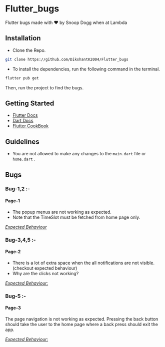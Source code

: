 # Flutter_bugs

Flutter bugs made with ♥ by Snoop Dogg when at Lambda

## Installation

- Clone the Repo.
```bash
git clone https://github.com/DikshantK2004/Flutter_bugs
```
- To install the dependencies, run the following command in the terminal.
```bash
flutter pub get
```


Then, run the project to find the bugs.

## Getting Started

- [Flutter Docs](https://flutter.dev/docs)
- [Dart Docs](https://dart.dev/guides)
- [Flutter CookBook](https://docs.flutter.dev/cookbook)


## Guidelines
- You are not allowed to make any changes to the `main.dart` file or `home.dart` .

## Bugs


### Bug-1,2 :- 
#### Page-1

- The popup menus are not working as expected.
- Note that the TimeSlot must be fetched from home page only.

[*Expected Behaviour*](page1.mp4)

### Bug-3,4,5 :- 
#### Page-2

- There is a lot of extra space when the all notifications are not visible.(checkout expected behaviour)
- Why are the clicks not working?


[*Expected Behaviour:*](page2.mp4)

### Bug-5 :-
#### Page-3

The page navigation is not working as expected. Pressing the back button should take the user to the home page where a back press should exit the app.


[*Expected Behaviour:*](page3.mp4)



